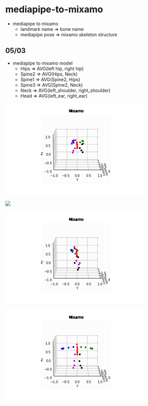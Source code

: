 # **mediapipe-to-mixamo**

- mediapipe to mixamo
    - landmark name => bone name
    - mediapipe pose => mixamo skeleton structure

## 05/03

- mediapipe to mixamo model
    - Hips => AVG(left hip, right hip)
    - Spine2 => AVG(Hips, Neck)
    - Spine1 => AVG(Spine2, Hips)
    - Spine3 => AVG(Spine2, Neck)
    - Neck => AVG(left_shoulder, right_shoulder)
    - Head => AVG(left_ear, right_ear)

![](/output/mixamo_situp.gif.json.json.gif)

![](/output/mixamo_dance.gif.json.json.gif)

![](/output/mixamo_attack.gif.json.json.gif)

![](/output/mixamo_T_pose.gif.json.json.gif)